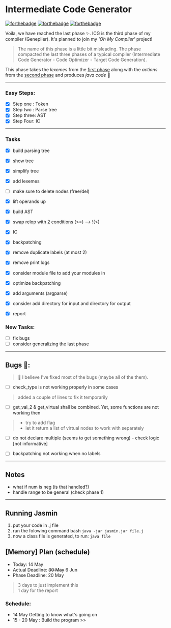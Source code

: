 # Intermediate Code Generator

[![forthebadge](https://forthebadge.com/images/badges/built-with-love.svg)](https://forthebadge.com)
[![forthebadge](https://forthebadge.com/images/badges/made-with-python.svg)](https://forthebadge.com)
[![forthebadge](https://forthebadge.com/images/badges/open-source.svg)](https://forthebadge.com)



Voila, we have reached the last phase ✨. ICG is the third phase of my compiler (Genepiler). It's planned to join my _'Oh My Compiler'_ project!

> The name of this phase is a little bit misleading. The phase compacted the last three phases of a typical compiler (Intermediate Code Generator - Code Optimizer - Target Code Generation).

This phase takes the _lexemes_ from the [first phase](https://github.com/Hagar-Usama/Lexical) along with the _actions_ from the [second phase](https://github.com/Hagar-Usama/parser-generator) and produces _java code_ 🙌

---

### Easy Steps: 
* [x] Step one : Token
* [x] Step two : Parse tree
* [x] Step three: AST
* [x] Step Four: IC

---


### Tasks
* [x] build parsing tree
* [x] show tree
* [x] simplify tree
* [x] add lexemes
* [ ] make sure to delete nodes (free/del)
* [x] lift operands up
* [x] build AST
* [x] swap relop with 2 conditions (>=) --> !(<)
* [x] IC
* [x] backpatching
* [x] remove duplicate labels (at most 2)
* [x] remove print logs
* [x] consider module file to add your modules in
* [x] optimize backpatching
* [x] add arguments (argparse)
* [x] consider add directory for input and directory for output

* [x] report

### New Tasks:
* [ ] fix bugs
* [ ] consider generalizing the last phase

---

## Bugs 🐞:

>  🤔 I believe I've fixed most of the bugs (maybe all of the them).


* [ ] check_type is not working properly in some cases
> added a couple of lines to fix it temporarily

* [ ] get_val_2 & get_virtual shall be combined. Yet, some functions are not working then
>  * try to add flag <br>
>  * let it return a list of virtual nodes to work with separately

* [ ] do not declare multiple (seems to get something wrong) - check logic [not informative]

* [ ] backpatching not working when no labels

---

## Notes
* what if num is neg (is that handled?)
* handle range to be general (check phase 1)

---

## Running Jasmin

1. put your code in .j file
2. run the folowing command
bash `` java -jar jasmin.jar file.j ``
3. now a class file is generated, to run: `` java file ``

## [Memory] Plan (schedule)
* Today: 14 May
* Actual Deadline: ~~30 May~~ 6 Jun
* Phase Deadline: 20 May

> 3 days to just implement this<br>
> 1 day for the report


### Schedule:
* 14 May Getting to know what's going on
* 15 - 20 May : Build the program >>

